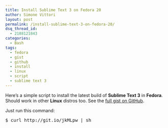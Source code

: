 ```yaml
---
title: Install Sublime Text 3 on Fedora 20
author: Simone Vittori
layout: post
permalink: /install-sublime-text-3-on-fedora-20/
dsq_thread_id:
  - 2188121843
categories:
  - Bash
tags:
  - fedora
  - gist
  - github
  - install
  - linux
  - script
  - sublime text 3
---
```

<div id="jbID-1145" class="jbPost">
  <p>
    Here&#8217;s a simple script to install the latest build of <strong>Sublime Text 3</strong> in <strong>Fedora</strong>.<br /> Should work in other <strong>Linux</strong> distros too. See the <a href="https://gist.github.com/simonewebdesign/8507139" title="Install Sublime Text 3 on Fedora 20" target="_blank">full gist on GitHub</a>.
  </p>
  
  <p>
    Just run this command:
  </p>
  
  <pre>$ curl http://git.io/jkMLpw | sh</pre>
</div>